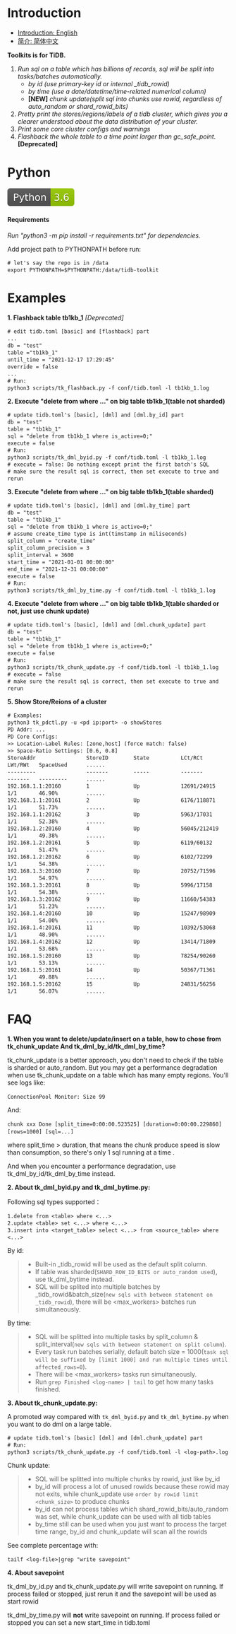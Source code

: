# Introduction
- [Introduction: English](README_en.md)
- [简介: 简体中文](README_zh.md)

**Toolkits is for TiDB.**
1. *Run sql on a table which has billions of records, sql will be split into tasks/batches automatically.*
    * *by id (use primary-key id or internal _tidb_rowid)*
    * *by time (use a date/datetime/time-related numerical column)*
    * **[NEW]** *chunk update(split sql into chunks use rowid, regardless of auto_random or shard_rowid_bits)* 
2. *Pretty print the stores/regions/labels of a tidb cluster, which gives you a clearer understood about the data 
distribution of your cluster.*
3. *Print some core cluster configs and warnings*
4. *Flashback the whole table to a time point larger than gc_safe_point.* **[Deprecated]**

# Python
![py1](images/1.svg)

#### Requirements 
*Run "python3 -m pip install -r requirements.txt" for dependencies.*

Add project path to PYTHONPATH before run:
```
# let's say the repo is in /data
export PYTHONPATH=$PYTHONPATH:/data/tidb-toolkit
```

# Examples
**1. Flashback table tb1kb_1** *[Deprecated]*
```
# edit tidb.toml [basic] and [flashback] part
...
db = "test"
table ="tb1kb_1"
until_time = "2021-12-17 17:29:45"
override = false
...
# Run:
python3 scripts/tk_flashback.py -f conf/tidb.toml -l tb1kb_1.log
```
**2. Execute "delete from where ..." on big table tb1kb_1(table not sharded)**
```
# update tidb.toml's [basic], [dml] and [dml.by_id] part
db = "test"
table = "tb1kb_1"
sql = "delete from tb1kb_1 where is_active=0;"
execute = false
# Run:
python3 scripts/tk_dml_byid.py -f conf/tidb.toml -l tb1kb_1.log
# execute = false: Do nothing except print the first batch's SQL 
# make sure the result sql is correct, then set execute to true and rerun
```
**3. Execute "delete from where ..." on big table tb1kb_1(table sharded)**
```
# update tidb.toml's [basic], [dml] and [dml.by_time] part
db = "test"
table = "tb1kb_1"
sql = "delete from tb1kb_1 where is_active=0;"
# assume create_time type is int(timstamp in miliseconds)
split_column = "create_time"
split_column_precision = 3
split_interval = 3600
start_time = "2021-01-01 00:00:00"
end_time = "2021-12-31 00:00:00"
execute = false
# Run:
python3 scripts/tk_dml_by_time.py -f conf/tidb.toml -l tb1kb_1.log
```
**4. Execute "delete from where ..." on big table tb1kb_1(table sharded or not, just use chunk update)**
```
# update tidb.toml's [basic], [dml] and [dml.chunk_update] part
db = "test"
table = "tb1kb_1"
sql = "delete from tb1kb_1 where is_active=0;"
execute = false
# Run:
python3 scripts/tk_chunk_update.py -f conf/tidb.toml -l tb1kb_1.log
# execute = false
# make sure the result sql is correct, then set execute to true and rerun
```
**5. Show Store/Reions of a cluster**
```
# Examples:
python3 tk_pdctl.py -u <pd ip:port> -o showStores
PD Addr: ...
PD Core Configs:
>> Location-Label Rules: [zone,host] (force match: false)
>> Space-Ratio Settings: [0.6, 0.8]
StoreAddr                StoreID        State          LCt/RCt        LWt/RWt   SpaceUsed      ......
---------                -------        -----          -------        -------   ---------      ......
192.168.1.1:20160        1              Up             12691/24915    1/1       46.90%         ......
192.168.1.1:20161        2              Up             6176/118871    1/1       51.73%         ......
192.168.1.1:20162        3              Up             5963/17031     1/1       52.38%         ......
192.168.1.2:20160        4              Up             56045/212419   1/1       49.38%         ......
192.168.1.2:20161        5              Up             6119/60132     1/1       51.47%         ......
192.168.1.2:20162        6              Up             6102/72299     1/1       54.38%         ......
192.168.1.3:20160        7              Up             20752/71596    1/1       54.97%         ......
192.168.1.3:20161        8              Up             5996/17158     1/1       54.38%         ......
192.168.1.3:20162        9              Up             11660/54383    1/1       51.23%         ......
192.168.1.4:20160        10             Up             15247/98909    1/1       54.00%         ......
192.168.1.4:20161        11             Up             10392/53068    1/1       48.90%         ......
192.168.1.4:20162        12             Up             13414/71809    1/1       53.68%         ......
192.168.1.5:20160        13             Up             78254/90260    1/1       53.13%         ......
192.168.1.5:20161        14             Up             50367/71361    1/1       49.88%         ......
192.168.1.5:20162        15             Up             24831/56256    1/1       56.07%         ......
```

# FAQ
**1. When you want to delete/update/insert on a table, how to chose from tk_chunk_update And tk_dml_by_id/tk_dml_by_time?**

tk_chunk_update is a better approach, you don't need to check if the table is sharded or auto_random.
But you may get a performance degradation when use tk_chunk_update on a table which has many empty regions.
You'll see logs like:

`ConnectionPool Monitor: Size 99`

And:

`chunk xxx Done [split_time=0:00:00.523525] [duration=0:00:00.229860] [rows=1000] [sql=...]`

where split_time > duration, that means the chunk produce speed is slow than consumption, so there's only 1 sql running at a time .

And when you encounter a performance degradation, use tk_dml_by_id/tk_dml_by_time instead.

**2. About tk_dml_byid.py and tk_dml_bytime.py:**

Following sql types supported：
```
1.delete from <table> where <...>
2.update <table> set <...> where <...>
3.insert into <target_table> select <...> from <source_table> where <...>
```
By id:
>* Built-in _tidb_rowid will be used as the default split column.
>* If table was sharded(`SHARD_ROW_ID_BITS or auto_random used`), use tk_dml_bytime instead.
>* SQL will be splited into multiple batches by _tidb_rowid&batch_size(`new sqls with between statement on _tidb_rowid`), there will be <max_workers> batches run simultaneously.

By time:
>* SQL will be splitted into multiple tasks by split_column & split_interval(`new sqls with between statement on split column`).
>* Every task run batches serially, default batch size = 1000(`task sql will be suffixed by [limit 1000] and run multiple times until affected_rows=0`).
>* There will be <max_workers> tasks run simultaneously.
>* Run `grep Finished <log-name> | tail` to get how many tasks finished.

**3. About tk_chunk_update.py:**

A promoted way compared with `tk_dml_byid.py` and `tk_dml_bytime.py` when you want to do dml on a large table.
```
# update tidb.toml's [basic] [dml] and [dml.chunk_update] part
# Run:
python3 scripts/tk_chunk_update.py -f conf/tidb.toml -l <log-path>.log
```
Chunk update:
>* SQL will be splitted into multiple chunks by rowid, just like by_id
>* by_id will process a lot of unused rowids because these rowid may not exits, while chunk_update use `order by rowid limit <chunk_size>` to produce chunks    
>* by_id can not process tables which shard_rowid_bits/auto_random was set, while chunk_update can be used with all tidb tables
>* by_time still can be used when you just want to process the target time range, by_id and chunk_update will scan all the rowids

See complete percentage with:

`tailf <log-file>|grep "write savepoint"`

**4. About savepoint**

tk_dml_by_id.py and tk_chunk_update.py will write savepoint on running.
If process failed or stopped, just rerun it and the savepoint will be used as start rowid

tk_dml_by_time.py will **not** write savepoint on running. If process failed or stopped you can set a new 
start_time in tidb.toml
